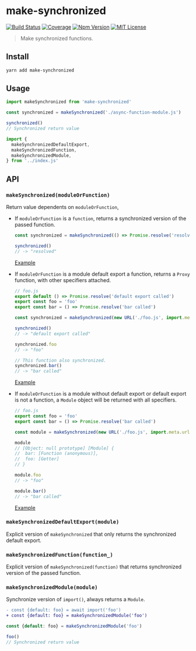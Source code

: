 # make-synchronized

[![Build Status][github_actions_badge]][github_actions_link]
[![Coverage][coveralls_badge]][coveralls_link]
[![Npm Version][package_version_badge]][package_link]
[![MIT License][license_badge]][license_link]

[github_actions_badge]: https://img.shields.io/github/actions/workflow/status/fisker/make-synchronized/continuous-integration.yml?branch=main&style=flat-square
[github_actions_link]: https://github.com/fisker/make-synchronized/actions?query=branch%3Amain
[coveralls_badge]: https://img.shields.io/coveralls/github/fisker/make-synchronized/main?style=flat-square
[coveralls_link]: https://coveralls.io/github/fisker/make-synchronized?branch=main
[license_badge]: https://img.shields.io/npm/l/make-synchronized.svg?style=flat-square
[license_link]: https://github.com/fisker/make-synchronized/blob/main/license
[package_version_badge]: https://img.shields.io/npm/v/make-synchronized.svg?style=flat-square
[package_link]: https://www.npmjs.com/package/make-synchronized

> Make synchronized functions.

## Install

```bash
yarn add make-synchronized
```

## Usage

```js
import makeSynchronized from 'make-synchronized'

const synchronized = makeSynchronized('./async-function-module.js')

synchronized()
// Synchronized return value
```

```js
import {
  makeSynchronizedDefaultExport,
  makeSynchronizedFunction,
  makeSynchronizedModule,
} from '../index.js'
```

## API

### `makeSynchronized(moduleOrFunction)`

Return value dependents on `moduleOrFunction`,

- If `moduleOrFunction` is a `function`, returns a synchronized version of the passed function.

  ```js
  const synchronized = makeSynchronized(() => Promise.resolve('resolved'))

  synchronized()
  // -> "resolved"
  ```

  [Example](./examples/example-make-function-synchronize.js)

- If `moduleOrFunction` is a module default export a function, returns a `Proxy` function, with other specifiers attached.

  ```js
  // foo.js
  export default () => Promise.resolve('default export called')
  export const foo = 'foo'
  export const bar = () => Promise.resolve('bar called')
  ```

  ```js
  const synchronized = makeSynchronized(new URL('./foo.js', import.meta.url))

  synchronized()
  // -> "default export called"

  synchronized.foo
  // -> "foo"

  // This function also synchronized.
  synchronized.bar()
  // -> "bar called"
  ```

  [Example](./examples/example-default-export-is-a-function.js)

- If `moduleOrFunction` is a module without default export or default export is not a function, a `Module` object will be returned with all specifiers.

  ```js
  // foo.js
  export const foo = 'foo'
  export const bar = () => Promise.resolve('bar called')
  ```

  ```js
  const module = makeSynchronized(new URL('./foo.js', import.meta.url))

  module
  // [Object: null prototype] [Module] {
  //  bar: [Function (anonymous)],
  //  foo: [Getter]
  // }

  module.foo
  // -> "foo"

  module.bar()
  // -> "bar called"
  ```

  [Example](./examples/example-named-exports.js)

### `makeSynchronizedDefaultExport(module)`

Explicit version of `makeSynchronized` that only returns the synchronized default export.

### `makeSynchronizedFunction(function_)`

Explicit version of `makeSynchronized(function)` that returns synchronized version of the passed function.

### `makeSynchronizedModule(module)`

Synchronize version of `import()`, always returns a `Module`.

```diff
- const {default: foo} = await import('foo')
+ const {default: foo} = makeSynchronizedModule('foo')
```

```js
const {default: foo} = makeSynchronizedModule('foo')

foo()
// Synchronized return value
```
